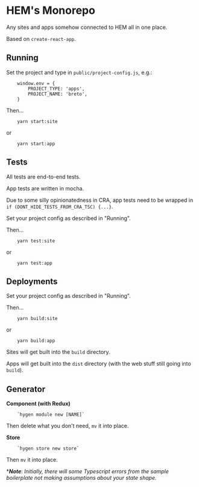 # HEM's Monorepo

Any sites and apps somehow connected to HEM all in one place.

Based on `create-react-app`.

## Running

Set the project and type in `public/project-config.js`, e.g.:

        window.env = {
            PROJECT_TYPE: 'apps',
            PROJECT_NAME: 'breto',
        }

Then...

        yarn start:site

or

        yarn start:app

## Tests

All tests are end-to-end tests.

App tests are written in mocha.

Due to some silly opinionatedness in CRA, app tests need to be wrapped in `if (DONT_HIDE_TESTS_FROM_CRA_TSC) {...}`.

Set your project config as described in "Running".

Then...

        yarn test:site

or

        yarn test:app

## Deployments

Set your project config as described in "Running".

Then...

        yarn build:site

or

        yarn build:app

Sites will get built into the `build` directory.

Apps will get built into the `dist` directory (with the web stuff still going into `build`).

## Generator

__Component (with Redux)__

        `hygen module new [NAME]`

Then delete what you don't need, `mv` it into place.

__Store__

        `hygen store new store`

Then `mv` it into place.

\*___Note___: _Initially, there will some Typescript errors from the sample boilerplate not making assumptions about your state shape._
